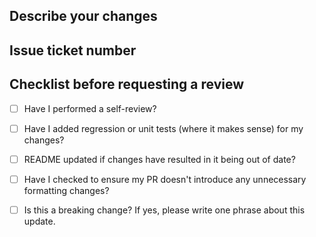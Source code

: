 ## Describe your changes

## Issue ticket number 

## Checklist before requesting a review
- [ ] Have I performed a self-review?
- [ ] Have I added regression or unit tests (where it makes sense) for my changes?
- [ ] README updated if changes have resulted in it being out of date?
- [ ] Have I checked to ensure my PR doesn't introduce any unnecessary formatting changes? 
- [ ] Is this a breaking change? If yes, please write one phrase about this update.


